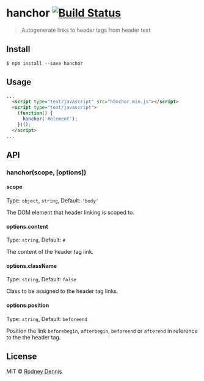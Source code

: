 # hanchor [![Build Status](https://travis-ci.org/rod/hanchor.svg?branch=master)](https://travis-ci.org/rod/hanchor)

> Autogenerate links to header tags from header text


## Install

```
$ npm install --save hanchor
```

## Usage

```html
...
  <script type="text/javascript" src="hanchor.min.js"></script>
  <script type="text/javascript">
    (function() {
      hanchor('#element');
    })();
  </script>
...
```

## API

### hanchor(scope, [options])

#### scope

Type: `object`, `string`, Default: `'body'`

The DOM element that header linking is scoped to.

#### options.content

Type: `string`, Default: `#`

The content of the header tag link.

#### options.className

Type: `string`, Default: `false`

Class to be assigned to the header tag links.

#### options.position

Type: `string`, Default: `beforeend`

Position the link `beforebegin`, `afterbegin`, `beforeend` or `afterend` in reference to the the header tag.


## License

MIT © [Rodney Dennis](http://rod.today)
